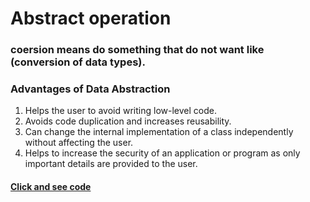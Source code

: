 # Abstract operation
### coersion means do something that do not want like (conversion of data types).
### Advantages of Data Abstraction
1. Helps the user to avoid writing low-level code.
2. Avoids code duplication and increases reusability.
3. Can change the internal implementation of a class independently without affecting the user.
4. Helps to increase the security of an application or program as only important details are provided to the user.
#### [Click and see code](/2.coercion/1.abstraction/1.app.js)